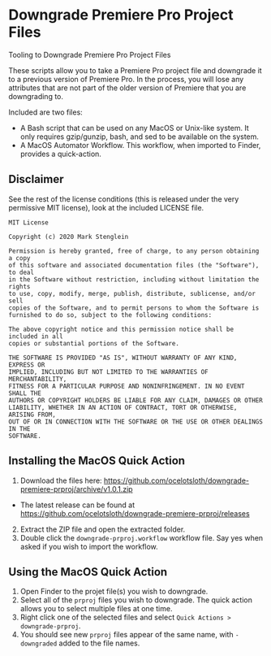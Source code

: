 # Downgrade Premiere Pro Project Files

Tooling to Downgrade Premiere Pro Project Files

These scripts allow you to take a Premiere Pro project file and downgrade
it to a previous version of Premiere Pro. In the process, you will lose any
attributes that are not part of the older version of Premiere that you are
downgrading to.

Included are two files:
  - A Bash script that can be used on any MacOS or Unix-like system. It only requires gzip/gunzip, bash, and sed to be available on the system.
  - A MacOS Automator Workflow. This workflow, when imported to Finder, provides a quick-action.

## Disclaimer

See the rest of the license conditions (this is released under the very permissive MIT license), look at the included LICENSE file.

```
MIT License

Copyright (c) 2020 Mark Stenglein

Permission is hereby granted, free of charge, to any person obtaining a copy
of this software and associated documentation files (the "Software"), to deal
in the Software without restriction, including without limitation the rights
to use, copy, modify, merge, publish, distribute, sublicense, and/or sell
copies of the Software, and to permit persons to whom the Software is
furnished to do so, subject to the following conditions:

The above copyright notice and this permission notice shall be included in all
copies or substantial portions of the Software.

THE SOFTWARE IS PROVIDED "AS IS", WITHOUT WARRANTY OF ANY KIND, EXPRESS OR
IMPLIED, INCLUDING BUT NOT LIMITED TO THE WARRANTIES OF MERCHANTABILITY,
FITNESS FOR A PARTICULAR PURPOSE AND NONINFRINGEMENT. IN NO EVENT SHALL THE
AUTHORS OR COPYRIGHT HOLDERS BE LIABLE FOR ANY CLAIM, DAMAGES OR OTHER
LIABILITY, WHETHER IN AN ACTION OF CONTRACT, TORT OR OTHERWISE, ARISING FROM,
OUT OF OR IN CONNECTION WITH THE SOFTWARE OR THE USE OR OTHER DEALINGS IN THE
SOFTWARE.
```

## Installing the MacOS Quick Action

1. Download the files here: https://github.com/ocelotsloth/downgrade-premiere-prproj/archive/v1.0.1.zip
  - The latest release can be found at https://github.com/ocelotsloth/downgrade-premiere-prproj/releases
2. Extract the ZIP file and open the extracted folder.
3. Double click the `downgrade-prproj.workflow` workflow file. Say yes when asked if you wish to import the workflow.

## Using the MacOS Quick Action

1. Open Finder to the projet file(s) you wish to downgrade.
2. Select all of the `prproj` files you wish to downgrade. The quick action allows you to select multiple files at one time.
3. Right click one of the selected files and select `Quick Actions > downgrade-prproj`.
4. You should see new `prproj` files appear of the same name, with `-downgraded` added to the file names.

